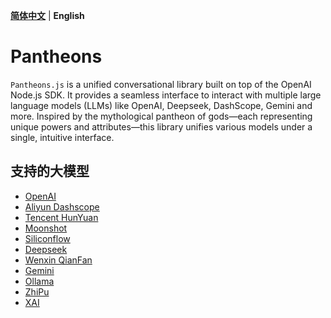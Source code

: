 **[简体中文](README_CN.md)** | **English**

# Pantheons
`Pantheons.js` is a unified conversational library built on top of the OpenAI Node.js SDK. It provides a seamless interface to interact with multiple large language models (LLMs) like OpenAI, Deepseek, DashScope, Gemini and more. Inspired by the mythological pantheon of gods—each representing unique powers and attributes—this library unifies various models under a single, intuitive interface.

## 支持的大模型
- [OpenAI](https://platform.openai.com/docs/api-reference/introduction)
- [Aliyun Dashscope](https://help.aliyun.com/zh/model-studio/developer-reference)
- [Tencent HunYuan](https://cloud.tencent.com/document/product/1729/101839)
- [Moonshot](https://platform.moonshot.cn/docs/intro)
- [Siliconflow](https://docs.siliconflow.cn/cn/userguide/introduction)
- [Deepseek](https://api-docs.deepseek.com/)
- [Wenxin QianFan](https://cloud.baidu.com/doc/WENXINWORKSHOP/s/7ltgucw50)
- [Gemini](https://ai.google.dev/gemini-api/docs)
- [Ollama](https://github.com/ollama/ollama/blob/main/docs/api.md)
- [ZhiPu](https://open.bigmodel.cn/dev/api/normal-model/glm-4)
- [XAI](https://docs.x.ai/docs/overview)